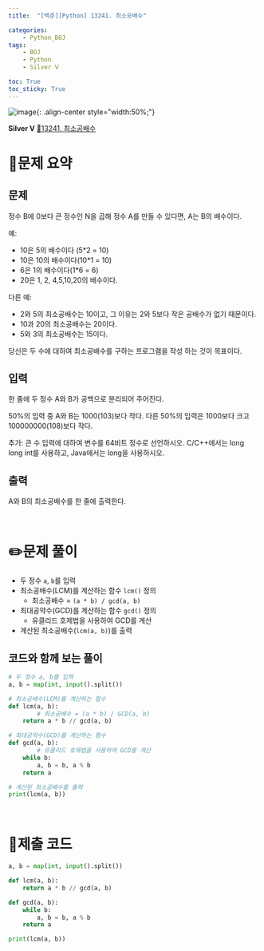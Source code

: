 ```yaml
---
title:  "[백준][Python] 13241. 최소공배수" 

categories: 
    - Python_BOJ
tags: 
    - BOJ
    - Python
    - Silver Ⅴ

toc: True
toc_sticky: True
---
```

![image](https://github.com/user-attachments/assets/32319fe8-99e9-4031-b5d1-9f1909b510dc){: .align-center style="width:50%;"}

**Silver Ⅴ** 
[🔗13241. 최소공배수](https://www.acmicpc.net/problem/13241)

# 📝문제 요약
## 문제

정수 B에 0보다 큰 정수인 N을 곱해 정수 A를 만들 수 있다면, A는 B의 배수이다.

예:

- 10은 5의 배수이다 (5*2 = 10)
- 10은 10의 배수이다(10*1 = 10)
- 6은 1의 배수이다(1*6 = 6)
- 20은 1, 2, 4,5,10,20의 배수이다.

다른 예:

- 2와 5의 최소공배수는 10이고, 그 이유는 2와 5보다 작은 공배수가 없기 때문이다.
- 10과 20의 최소공배수는 20이다.
- 5와 3의 최소공배수는 15이다.

당신은 두 수에 대하여 최소공배수를 구하는 프로그램을 작성 하는 것이 목표이다.

## 입력

한 줄에 두 정수 A와 B가 공백으로 분리되어 주어진다.

50%의 입력 중 A와 B는 1000(103)보다 작다. 다른 50%의 입력은 1000보다 크고 100000000(108)보다 작다.

추가: 큰 수 입력에 대하여 변수를 64비트 정수로 선언하시오. C/C++에서는 long long int를 사용하고, Java에서는 long을 사용하시오.

## 출력

A와 B의 최소공배수를 한 줄에 출력한다.


<br>

# ✏️문제 풀이
- 두 정수 `a`, `b`를 입력
- 최소공배수(LCM)를 계산하는 함수 `lcm()` 정의
    - 최소공배수 = `(a * b) / gcd(a, b)`
- 최대공약수(GCD)를 계산하는 함수 `gcd()` 정의
    - 유클리드 호제법을 사용하여 GCD를 계산
- 계산된 최소공배수(`lcm(a, b)`)를 출력

## 코드와 함께 보는 풀이

```python
# 두 정수 a, b를 입력
a, b = map(int, input().split())

# 최소공배수(LCM)를 계산하는 함수
def lcm(a, b):
		# 최소공배수 = (a * b) / GCD(a, b)
    return a * b // gcd(a, b)

# 최대공약수(GCD)를 계산하는 함수
def gcd(a, b):
		# 유클리드 호제법을 사용하여 GCD를 계산
    while b:
        a, b = b, a % b
    return a

# 계산된 최소공배수를 출력
print(lcm(a, b))
```

<br>

# 💯제출 코드
```python
a, b = map(int, input().split())

def lcm(a, b):
    return a * b // gcd(a, b)

def gcd(a, b):
    while b:
        a, b = b, a % b
    return a

print(lcm(a, b))
```